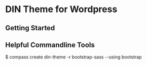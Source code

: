 DIN Theme for Wordpress
===



Getting Started
---------------


Helpful Commandline Tools
---------------
$ compass create din-theme -r bootstrap-sass --using bootstrap

